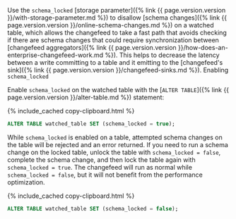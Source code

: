 Use the `schema_locked` [storage parameter]({% link {{ page.version.version }}/with-storage-parameter.md %}) to disallow [schema changes]({% link {{ page.version.version }}/online-schema-changes.md %}) on a watched table, which allows the changefeed to take a fast path that avoids checking if there are schema changes that could require synchronization between [changefeed aggregators]({% link {{ page.version.version }}/how-does-an-enterprise-changefeed-work.md %}). This helps to decrease the latency between a write committing to a table and it emitting to the [changefeed's sink]({% link {{ page.version.version }}/changefeed-sinks.md %}). Enabling `schema_locked` 

Enable `schema_locked` on the watched table with the [`ALTER TABLE`]({% link {{ page.version.version }}/alter-table.md %}) statement:

{% include_cached copy-clipboard.html %}
~~~ sql
ALTER TABLE watched_table SET (schema_locked = true);
~~~

While `schema_locked` is enabled on a table, attempted schema changes on the table will be rejected and an error returned. If you need to run a schema change on the locked table, unlock the table with `schema_locked = false`, complete the schema change, and then lock the table again with `schema_locked = true`. The changefeed will run as normal while `schema_locked = false`, but it will not benefit from the performance optimization.

{% include_cached copy-clipboard.html %}
~~~ sql
ALTER TABLE watched_table SET (schema_locked = false);
~~~